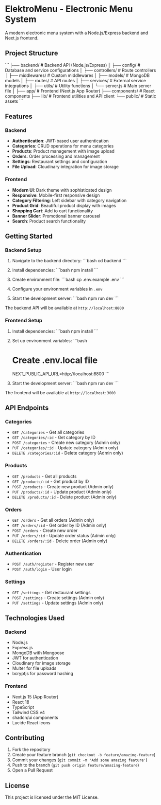 # ElektroMenu - Electronic Menu System

A modern electronic menu system with a Node.js/Express backend and Next.js frontend.

## Project Structure

\`\`\`
├── backend/                 # Backend API (Node.js/Express)
│   ├── config/             # Database and service configurations
│   ├── controllers/        # Route controllers
│   ├── middlewares/        # Custom middlewares
│   ├── models/            # MongoDB models
│   ├── routes/            # API routes
│   ├── services/          # External service integrations
│   ├── utils/             # Utility functions
│   └── server.js          # Main server file
│
├── app/                    # Frontend (Next.js App Router)
├── components/             # React components
├── lib/                    # Frontend utilities and API client
└── public/                 # Static assets
\`\`\`

## Features

### Backend
- **Authentication**: JWT-based user authentication
- **Categories**: CRUD operations for menu categories
- **Products**: Product management with image upload
- **Orders**: Order processing and management
- **Settings**: Restaurant settings and configuration
- **File Upload**: Cloudinary integration for image storage

### Frontend
- **Modern UI**: Dark theme with sophisticated design
- **Responsive**: Mobile-first responsive design
- **Category Filtering**: Left sidebar with category navigation
- **Product Grid**: Beautiful product display with images
- **Shopping Cart**: Add to cart functionality
- **Banner Slider**: Promotional banner carousel
- **Search**: Product search functionality

## Getting Started

### Backend Setup

1. Navigate to the backend directory:
   \`\`\`bash
   cd backend
   \`\`\`

2. Install dependencies:
   \`\`\`bash
   npm install
   \`\`\`

3. Create environment file:
   \`\`\`bash
   cp .env.example .env
   \`\`\`

4. Configure your environment variables in `.env`

5. Start the development server:
   \`\`\`bash
   npm run dev
   \`\`\`

The backend API will be available at `http://localhost:8800`

### Frontend Setup

1. Install dependencies:
   \`\`\`bash
   npm install
   \`\`\`

2. Set up environment variables:
   \`\`\`bash
   # Create .env.local file
   NEXT_PUBLIC_API_URL=http://localhost:8800
   \`\`\`

3. Start the development server:
   \`\`\`bash
   npm run dev
   \`\`\`

The frontend will be available at `http://localhost:3000`

## API Endpoints

### Categories
- `GET /categories` - Get all categories
- `GET /categories/:id` - Get category by ID
- `POST /categories` - Create new category (Admin only)
- `PUT /categories/:id` - Update category (Admin only)
- `DELETE /categories/:id` - Delete category (Admin only)

### Products
- `GET /products` - Get all products
- `GET /products/:id` - Get product by ID
- `POST /products` - Create new product (Admin only)
- `PUT /products/:id` - Update product (Admin only)
- `DELETE /products/:id` - Delete product (Admin only)

### Orders
- `GET /orders` - Get all orders (Admin only)
- `GET /orders/:id` - Get order by ID (Admin only)
- `POST /orders` - Create new order
- `PUT /orders/:id` - Update order status (Admin only)
- `DELETE /orders/:id` - Delete order (Admin only)

### Authentication
- `POST /auth/register` - Register new user
- `POST /auth/login` - User login

### Settings
- `GET /settings` - Get restaurant settings
- `POST /settings` - Create settings (Admin only)
- `PUT /settings` - Update settings (Admin only)

## Technologies Used

### Backend
- Node.js
- Express.js
- MongoDB with Mongoose
- JWT for authentication
- Cloudinary for image storage
- Multer for file uploads
- bcryptjs for password hashing

### Frontend
- Next.js 15 (App Router)
- React 18
- TypeScript
- Tailwind CSS v4
- shadcn/ui components
- Lucide React icons

## Contributing

1. Fork the repository
2. Create your feature branch (`git checkout -b feature/amazing-feature`)
3. Commit your changes (`git commit -m 'Add some amazing feature'`)
4. Push to the branch (`git push origin feature/amazing-feature`)
5. Open a Pull Request

## License

This project is licensed under the MIT License.
